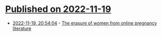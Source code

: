 # [Published on 2022-11-19](index.md)

* [2022-11-19, 20:54:04](https://news.ycombinator.com/item?id=33674562) - [The erasure of women from online pregnancy literature](https://quillette.com/2022/11/18/the-erasure-of-women-from-online-pregnancy-literature/)
